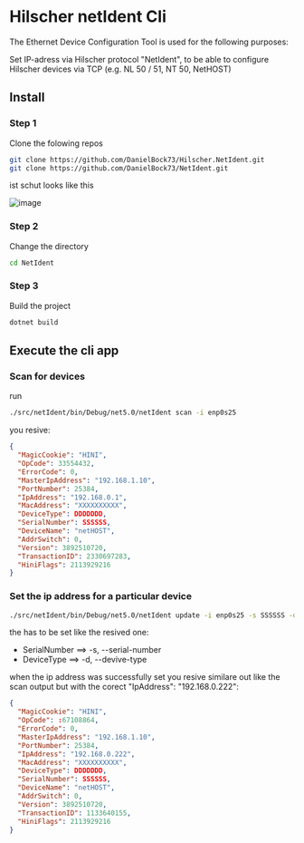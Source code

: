 # Hilscher netIdent Cli

The Ethernet Device Configuration Tool is used for the following purposes:

Set IP-adress via Hilscher protocol "NetIdent", to be able to configure Hilscher devices via TCP (e.g. NL 50 / 51, NT 50, NetHOST)

## Install

### Step 1

Clone the folowing repos
```bash
git clone https://github.com/DanielBock73/Hilscher.NetIdent.git
git clone https://github.com/DanielBock73/NetIdent.git
```

ist schut looks like this

![image](https://user-images.githubusercontent.com/8033405/125979551-19c7d106-3e89-494c-88f5-804c02d63052.png)

### Step 2

Change the directory

```bash
cd NetIdent
```

### Step 3

Build the project 

```bash
dotnet build
```

## Execute the cli app

### Scan for devices

run 

```bash
./src/netIdent/bin/Debug/net5.0/netIdent scan -i enp0s25 
```

you resive:

```json
{
  "MagicCookie": "HINI",
  "OpCode": 33554432,
  "ErrorCode": 0,
  "MasterIpAddress": "192.168.1.10",
  "PortNumber": 25384,
  "IpAddress": "192.168.0.1",
  "MacAddress": "XXXXXXXXXX",
  "DeviceType": DDDDDDD,
  "SerialNumber": SSSSSS,
  "DeviceName": "netHOST",
  "AddrSwitch": 0,
  "Version": 3892510720,
  "TransactionID": 2330697283,
  "HiniFlags": 2113929216
}
```

### Set the ip address for a particular device


```bash
./src/netIdent/bin/Debug/net5.0/netIdent update -i enp0s25 -s SSSSSS -d DDDDDDD 192.168.1.222
```

the has to be set like the resived one:

+ SerialNumber ==> -s, --serial-number 
+ DeviceType ==> -d, --devive-type 

when the ip address was successfully set you resive similare out like the scan output but with the corect "IpAddress": "192.168.0.222":

```json
{
  "MagicCookie": "HINI",
  "OpCode": :67108864,
  "ErrorCode": 0,
  "MasterIpAddress": "192.168.1.10",
  "PortNumber": 25384,
  "IpAddress": "192.168.0.222",
  "MacAddress": "XXXXXXXXXX",
  "DeviceType": DDDDDDD,
  "SerialNumber": SSSSSS,
  "DeviceName": "netHOST",
  "AddrSwitch": 0,
  "Version": 3892510720,
  "TransactionID": 1133640155,
  "HiniFlags": 2113929216
}
```
